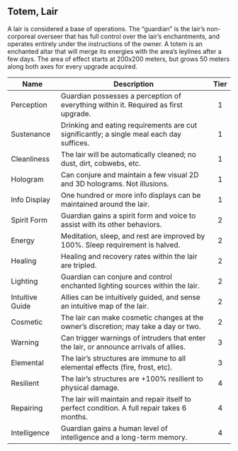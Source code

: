 ## Totem, Lair

A lair is considered a base of operations. The “guardian” is the lair’s non-corporeal overseer that has full control over the lair’s enchantments, and operates entirely under the instructions of the owner. A totem is an enchanted altar that will merge its energies with the area’s leylines after a few days. The area of effect starts at 200x200 meters, but grows 50 meters along both axes for every upgrade acquired.

 **Name**        | **Description**                                                                              | **Tier** 
-----------------|----------------------------------------------------------------------------------------------|:--------:
 Perception      | Guardian possesses a perception of everything within it. Required as first upgrade.          | 1        
 Sustenance      | Drinking and eating requirements are cut significantly; a single meal each day suffices.     | 1        
 Cleanliness     | The lair will be automatically cleaned; no dust, dirt, cobwebs, etc.                         | 1        
 Hologram        | Can conjure and maintain a few visual 2D and 3D holograms. Not illusions.                    | 1        
 Info Display    | One hundred or more info displays can be maintained around the lair.                         | 1        
 Spirit Form     | Guardian gains a spirit form and voice to assist with its other behaviors.                   | 2        
 Energy          | Meditation, sleep, and rest are improved by 100%. Sleep requirement is halved.               | 2        
 Healing         | Healing and recovery rates within the lair are tripled.                                      | 2        
 Lighting        | Guardian can conjure and control enchanted lighting sources within the lair.                 | 2        
 Intuitive Guide | Allies can be intuitively guided, and sense an intuitive map of the lair.                    | 2        
 Cosmetic        | The lair can make cosmetic changes at the owner’s discretion; may take a day or two.         | 2        
 Warning         | Can trigger warnings of intruders that enter the lair, or announce arrivals of allies.       | 3        
 Elemental       | The lair’s structures are immune to all elemental effects (fire, frost, etc).                | 3        
 Resilient       | The lair’s structures are +100% resilient to physical damage.                                | 4        
 Repairing       | The lair will maintain and repair itself to perfect condition. A full repair takes 6 months. | 4        
 Intelligence    | Guardian gains a human level of intelligence and a long-term memory.                         | 4        
